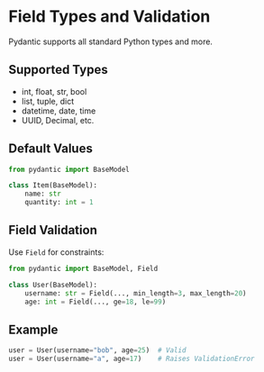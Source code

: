 # Field Types and Validation

Pydantic supports all standard Python types and more.

## Supported Types

- int, float, str, bool
- list, tuple, dict
- datetime, date, time
- UUID, Decimal, etc.

## Default Values

```python
from pydantic import BaseModel

class Item(BaseModel):
    name: str
    quantity: int = 1
```

## Field Validation

Use `Field` for constraints:

```python
from pydantic import BaseModel, Field

class User(BaseModel):
    username: str = Field(..., min_length=3, max_length=20)
    age: int = Field(..., ge=18, le=99)
```

## Example

```python
user = User(username="bob", age=25)  # Valid
user = User(username="a", age=17)    # Raises ValidationError
```
